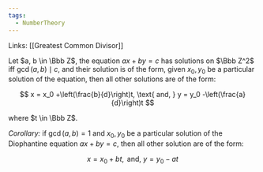 ```yaml
---
tags:
  - NumberTheory
---
```

Links: [[Greatest Common Divisor]]

Let $a, b \in \Bbb Z$, the equation $ax+by = c$ has solutions on $\Bbb Z^2$ iff $\gcd(a,b) \mid c$, and their solution is of the form, given $x_0, y_0$ be a particular solution of the equation, then all other solutions are of the form:

$$ x = x_0 +\left(\frac{b}{d}\right)t, \text{ and, } y = y_0 -\left(\frac{a}{d}\right)t $$

where $t \in \Bbb Z$.

_Corollary:_ if $\gcd(a,b) = 1$ and $x_0, y_0$ be a particular solution of the Diophantine equation ${ax+by=c}$, then all other solution are of the form:

$$ x = x_0 +bt, \text{ and, } y = y_0 -at $$